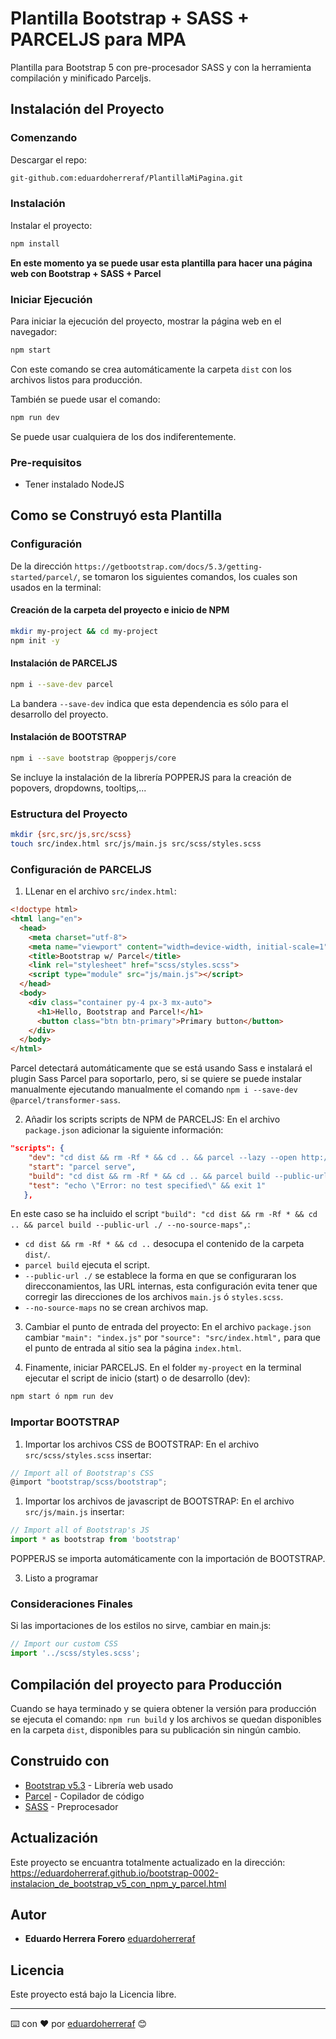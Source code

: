 # Plantilla Bootstrap + SASS + PARCELJS para MPA

Plantilla para Bootstrap 5 con pre-procesador SASS y con la herramienta compilación y minificado Parceljs.

## Instalación del Proyecto

### Comenzando

Descargar el repo:

```bash
git-github.com:eduardoherreraf/PlantillaMiPagina.git
```

### Instalación

Instalar el proyecto:

```bash
npm install
```

**En este momento ya se puede usar esta plantilla para hacer una página web con Bootstrap + SASS + Parcel**

### Iniciar Ejecución

Para iniciar la ejecución del proyecto, mostrar la página web en el navegador:

```bash
npm start
```

Con este comando se crea automáticamente la carpeta ```dist``` con los archivos listos para producción.

También se puede usar el comando:

```bash
npm run dev
```

Se puede usar cualquiera de los dos indiferentemente.

### Pre-requisitos

- Tener instalado NodeJS

## Como se Construyó esta Plantilla

### Configuración

De la dirección ```https://getbootstrap.com/docs/5.3/getting-started/parcel/```, se tomaron los siguientes comandos, los cuales son usados en la terminal:

#### Creación de la carpeta del proyecto e inicio de NPM

```bash
mkdir my-project && cd my-project
npm init -y
```

#### Instalación de PARCELJS

```bash
npm i --save-dev parcel
```

La bandera ```--save-dev``` indica que esta dependencia es sólo para el desarrollo del proyecto.

#### Instalación de BOOTSTRAP

```bash
npm i --save bootstrap @popperjs/core
```

Se incluye la instalación de la librería POPPERJS para la creación de popovers, dropdowns, tooltips,...

### Estructura del Proyecto

```bash
mkdir {src,src/js,src/scss}
touch src/index.html src/js/main.js src/scss/styles.scss
```

### Configuración de PARCELJS

1. LLenar en el archivo ```src/index.html```:

```html
<!doctype html>
<html lang="en">
  <head>
    <meta charset="utf-8">
    <meta name="viewport" content="width=device-width, initial-scale=1">
    <title>Bootstrap w/ Parcel</title>
    <link rel="stylesheet" href="scss/styles.scss">
    <script type="module" src="js/main.js"></script>
  </head>
  <body>
    <div class="container py-4 px-3 mx-auto">
      <h1>Hello, Bootstrap and Parcel!</h1>
      <button class="btn btn-primary">Primary button</button>
    </div>
  </body>
</html>
```

Parcel detectará automáticamente que se está usando Sass e instalará el plugin Sass Parcel para soportarlo, pero, si se quiere se puede instalar manualmente ejecutando manualmente el comando ```npm i --save-dev @parcel/transformer-sass```.

2. Añadir los scripts scripts de NPM de PARCELJS:
En el archivo ```package.json``` adicionar la siguiente información:

```json
"scripts": {
    "dev": "cd dist && rm -Rf * && cd .. && parcel --lazy --open http://localhost:1234/ --no-source-maps",
    "start": "parcel serve",
    "build": "cd dist && rm -Rf * && cd .. && parcel build --public-url ./ --no-source-maps",
    "test": "echo \"Error: no test specified\" && exit 1"
   },
  ```

En este caso se ha incluido el script ```"build": "cd dist && rm -Rf * && cd .. && parcel build --public-url ./ --no-source-maps",```:

- ```cd dist && rm -Rf * && cd ..``` desocupa el contenido de la carpeta ```dist/```.
- ```parcel build``` ejecuta el script.
- ```--public-url ./``` se establece la forma en que se configuraran los direcconamientos, las URL internas, esta configuración evita tener que corregir las direcciones de los archivos ```main.js``` ó ```styles.scss```.
- ```--no-source-maps``` no se crean archivos map.

3. Cambiar el punto de entrada del proyecto:
En el archivo ```package.json``` cambiar ```"main": "index.js"``` por ```"source": "src/index.html",``` para que el punto de entrada al sitio sea la página ```index.html```.

4. Finamente, iniciar PARCELJS. En el folder ```my-proyect``` en la terminal ejecutar el script de inicio (start) o de desarrollo (dev):

```bash
npm start ó npm run dev
```

### Importar BOOTSTRAP

1. Importar los archivos CSS de BOOTSTRAP:
En el archivo ```src/scss/styles.scss``` insertar:

```javascript
// Import all of Bootstrap's CSS
@import "bootstrap/scss/bootstrap";
```

1. Importar los archivos de javascript de BOOTSTRAP:
En el archivo ```src/js/main.js``` insertar:

```js
// Import all of Bootstrap's JS
import * as bootstrap from 'bootstrap'
```

POPPERJS se importa automáticamente con la importación de BOOTSTRAP.

3. Listo a programar

### Consideraciones Finales

Si las importaciones de los estilos no sirve, cambiar en main.js:

```js
// Import our custom CSS
import '../scss/styles.scss';
```

## Compilación del proyecto para Producción

Cuando se haya terminado y se quiera obtener la versión para producción se ejecuta el comando: ```npm run build``` y los archivos se quedan disponibles en la carpeta ```dist```, disponibles para su publicación sin ningún cambio.

## Construido con

- [Bootstrap v5.3](https://getbootstrap.com/) - Librería web usado
- [Parcel](https://parceljs.org/) - Copilador de código
- [SASS](https://sass-lang.com/) - Preprocesador

## Actualización
Este proyecto se encuantra totalmente actualizado en la dirección: https://eduardoherreraf.github.io/bootstrap-0002-instalacion_de_bootstrap_v5_con_npm_y_parcel.html

## Autor

- **Eduardo Herrera Forero** [eduardoherreraf](https://github.com/eduardoherreraf)

## Licencia

Este proyecto está bajo la Licencia libre.

---
⌨️ con ❤️ por [eduardoherreraf](https://github.com/eduardoherreraf) 😊
